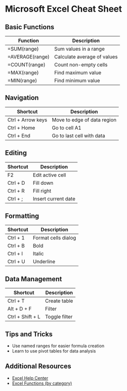 # Microsoft Excel Cheat Sheet

## Basic Functions

| Function | Description |
|----------|-------------|
| =SUM(range) | Sum values in a range |
| =AVERAGE(range) | Calculate average of values |
| =COUNT(range) | Count non-empty cells |
| =MAX(range) | Find maximum value |
| =MIN(range) | Find minimum value |

## Navigation

| Shortcut | Description |
|----------|-------------|
| Ctrl + Arrow keys | Move to edge of data region |
| Ctrl + Home | Go to cell A1 |
| Ctrl + End | Go to last cell with data |

## Editing

| Shortcut | Description |
|----------|-------------|
| F2 | Edit active cell |
| Ctrl + D | Fill down |
| Ctrl + R | Fill right |
| Ctrl + ; | Insert current date |

## Formatting

| Shortcut | Description |
|----------|-------------|
| Ctrl + 1 | Format cells dialog |
| Ctrl + B | Bold |
| Ctrl + I | Italic |
| Ctrl + U | Underline |

## Data Management

| Shortcut | Description |
|----------|-------------|
| Ctrl + T | Create table |
| Alt + D + F | Filter |
| Ctrl + Shift + L | Toggle filter |

## Tips and Tricks
- Use named ranges for easier formula creation
- Learn to use pivot tables for data analysis

## Additional Resources
- [Excel Help Center](https://support.microsoft.com/en-us/excel)
- [Excel Functions (by category)](https://support.microsoft.com/en-us/office/excel-functions-by-category-5f91f4e9-7b42-46d2-9bd1-63f26a86c0eb)
